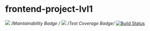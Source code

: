# frontend-project-lvl1
<a href="https://codeclimate.com/github/roksana-z/frontend-project-lvl1/maintainability"><img src="https://api.codeclimate.com/v1/badges/32536ad1f28a6a23a980/maintainability" /></a> /*Maintainability Badge /*
<a href="https://codeclimate.com/github/roksana-z/frontend-project-lvl1/test_coverage"><img src="https://api.codeclimate.com/v1/badges/32536ad1f28a6a23a980/test_coverage" /></a> /*Test Coverage Badge/*
[![Build Status](https://travis-ci.com/roksana-z/frontend-project-lvl1.svg?branch=master)](https://travis-ci.com/roksana-z/frontend-project-lvl1)
